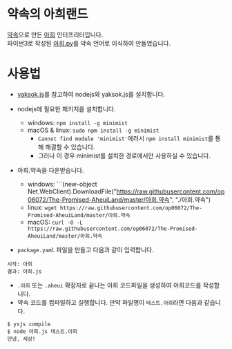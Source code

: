 # 약속의 아희랜드
[약속](http://yaksok.org)으로 만든 [아희](https://aheui.github.io/) 인터프리터입니다.
<br>파이썬3로 작성된 [아희.py](https://github.com/op06072/The-Promised-AheuiLand/blob/master/아희.py)를 약속 언어로 이식하여 만들었습니다.

# 사용법
* [yaksok.js](https://github.com/yaksok/yaksok.js)를 참고하여 nodejs와 yaksok.js를 설치합니다.

* nodejs에 필요한 패키지를 설치합니다.
  - windows: ```npm install -g minimist```
  - macOS & linux: ```sudo npm install -g minimist```
    + ```Cannot find module 'minimist'```에러시 ```npm install minimist```를 통해 해결할 수 있습니다.
    + 그러나 이 경우 minimist를 설치한 경로에서만 사용하실 수 있습니다.

* 아희.약속을 다운받습니다.
  - windows: ```(new-object Net.WebClient).DownloadFile("https://raw.githubusercontent.com/op06072/The-Promised-AheuiLand/master/아희.약속", "./아희.약속")
  - linux: ```wget https://raw.githubusercontent.com/op06072/The-Promised-AheuiLand/master/아희.약속```
  - macOS: ```curl -O -L https://raw.githubusercontent.com/op06072/The-Promised-AheuiLand/master/아희.약속```

* ```package.yaml``` 파일을 만들고 다음과 같이 입력합니다.
```
시작: 아희
결과: 아희.js
```
* ```.아희``` 또는 ```.aheui``` 확장자로 끝나는 아희 코드파일을 생성하여 아희코드를 작성합니다.
* 약속 코드를 컴파일하고 실행합니다. 만약 파일명이 ```테스트.아희```라면 다음과 같습니다.
```
$ ysjs compile
$ node 아희.js 테스트.아희
안녕, 세상!
```